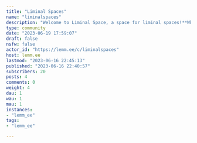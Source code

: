 ```yaml
---
title: "Liminal Spaces" 
name: "liminalspaces"
description: "Welcome to Liminal Space, a space for liminal spaces!**What are liminal spaces?**Different people have their own ideas of what a liminal space is, but in essence, liminal spaces are places that are not destinations, but transitory places such as hallways, waiting rooms, or stations. Liminality itself is a state of transition between two separate states.In practice, the definition of a liminal space has been stretched to invoke an aesthetic more than a rigid definition. Empty places that should be full, like a school at night. The Backrooms, a fictional horror meme about a backstage area outside the scope of normal reality.**What's this community for?**Well, really it's just a place to post things that you think of as liminal spaces. I'd think most submissions would be photographs, but heck, if you've got a game, a movie, anything that makes you think liminal space, go ahead and post it! Let's get those lonely and uncanny vibes flowing in here!"
type: community
date: "2023-06-19 17:59:07"
draft: false
nsfw: false
actor_id: "https://lemm.ee/c/liminalspaces"
host: lemm.ee
lastmod: "2023-06-16 22:45:13"
published: "2023-06-16 22:40:57"
subscribers: 20
posts: 4
comments: 0
weight: 4
dau: 1
wau: 1
mau: 1
instances:
- "lemm_ee"
tags: 
- "lemm_ee"

---
```

